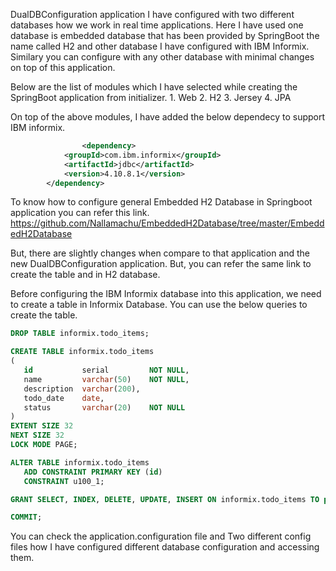 DualDBConfiguration application I have configured with two different databases how we work in real time applications.
Here I have used one database is embedded database that has been provided by SpringBoot the name called H2 and other database I have configured with IBM Informix.
Similary you can configure with any other database with minimal changes on top of this application.

Below are the list of modules which I have selected while creating the SpringBoot application from initializer.
    1. Web
    2. H2
    3. Jersey
    4. JPA
    
On top of the above modules, I have added the below dependecy to support IBM informix.
```xml
                <dependency>
			<groupId>com.ibm.informix</groupId>
			<artifactId>jdbc</artifactId>
			<version>4.10.8.1</version>
		</dependency>
```
To know how to configure general Embedded H2 Database in Springboot application you can refer this link. https://github.com/Nallamachu/EmbeddedH2Database/tree/master/EmbeddedH2Database

But, there are slightly changes when compare to that application and the new DualDBConfiguration application. But, you can refer the same link to create the table and in H2 database.

Before configuring the IBM Informix database into this application, we need to create a table in Informix Database. You can use the below queries to create the table.

```sql
DROP TABLE informix.todo_items;

CREATE TABLE informix.todo_items
(
   id           serial         NOT NULL,
   name         varchar(50)    NOT NULL,
   description  varchar(200),
   todo_date    date,
   status       varchar(20)    NOT NULL
)
EXTENT SIZE 32
NEXT SIZE 32
LOCK MODE PAGE;

ALTER TABLE informix.todo_items
   ADD CONSTRAINT PRIMARY KEY (id)
   CONSTRAINT u100_1;

GRANT SELECT, INDEX, DELETE, UPDATE, INSERT ON informix.todo_items TO public;

COMMIT;
```

You can check the application.configuration file and Two different config files how I have configured different database configuration and accessing them.
